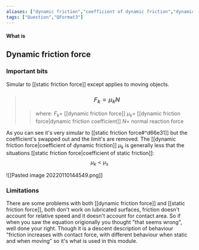 ```yaml
---
aliases: ["dynamic friction","coefficient of dynamic friction","dynamic friction coefficient"]
tags: ["Question","QFormat3"]
---
```


#### What is
## Dynamic friction force
### Important bits
Simular to [[static friction force]] except applies to moving objects.
> ### $$ F_{k} = \mu_{k} N $$ 
>> where:
>> $F_{k}=$ [[dynamic friction force]]
>> $\mu_{k}=$ [[dynamic friction force|dynamic friction coefficient]]
>> $N=$ normal reaction force

As you can see it's very simular to [[static friction force#^d66e31]] but the coefficient's swapped out and the limit's are removed. The [[dynamic friction force|coefficient of dynamic friction]] $\mu_k$ is generally less that the situations [[static friction force|coefficient of static friction]]:
$$ \mu_{k} < \mu_{s} $$

![[Pasted image 20220110144549.png]]

### Limitations
There are some problems with both [[dynamic friction force]] and [[static friction force]], both don't work on lubricated surfaces, friction doesn't account for relative speed and it doesn't account for contact area. So if when you saw the equation origionally you thought "that seems wrong", well done your right. Though it is a descent description of behaviour "friction increases with contact force, with different behaviour when static and when moving" so it's what is used in this module.